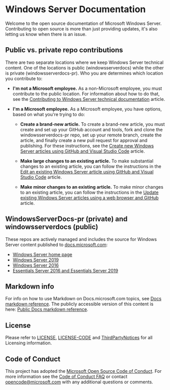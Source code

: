 # Windows Server Documentation

Welcome to the open source documentation of Microsoft Windows Server. Contributing to open source is more than just providing updates, it's also letting us know when there is an issue.

## Public vs. private repo contributions

There are two separate locations where we keep Windows Server technical content. One of the locations is public (windowsserverdocs) while the other is private (windowsserverdocs-pr). Who you are determines which location you contribute to:

- **I'm not a Microsoft employee.** As a non-Microsoft employee, you must contribute to the public location. For information about how to do that, see the [Contributing to Windows Server technical documentation](https://github.com/MicrosoftDocs/windowsserverdocs/blob/master/CONTRIBUTING.md) article.

- **I'm a Microsoft employee.** As a Microsoft employee, you have options, based on what you're trying to do:

    - **Create a brand-new article.** To create a brand-new article, you must create and set up your GitHub account and tools, fork and clone the windowsserverdocs-pr repo, set up your remote branch, create the article, and finally create a new pull request for approval and publishing. For these instructions, see the [Create new Windows Server articles using GitHub and Visual Studio Code](https://github.com/MicrosoftDocs/windowsserverdocs/blob/master/Contributor-guide/create-new-using-github.md) article.

    - **Make large changes to an existing article.** To make substantial changes to an existing article, you can follow the instructions in the [Edit an existing Windows Server article using GitHub and Visual Studio Code](https://github.com/MicrosoftDocs/windowsserverdocs/blob/master/Contributor-guide/edit-existing-using-github.md) article.

    - **Make minor changes to an existing article.** To make minor changes to an existing article, you can follow the instructions in the [Update existing Windows Server articles using a web browser and GitHub](https://github.com/MicrosoftDocs/windowsserverdocs/blob/master/Contributor-guide/github-browser-updates.md) article.

## WindowsServerDocs-pr (private) and windowsserverdocs (public)

These repos are actively managed and includes the source for Windows Server content published to [docs.microsoft.com](https://docs.microsoft.com):

- [Windows Server home page](https://docs.microsoft.com/windows-server/)
- [Windows Server 2019](https://docs.microsoft.com/windows-server/get-started-19/get-started-19)
- [Windows Server 2016](https://docs.microsoft.com/windows-server/get-started/server-basics)
- [Essentials Server 2016 and Essentials Server 2019](https://docs.microsoft.com/windows-server-essentials/get-started/get-started)

## Markdown info

For info on how to use Markdown on Docs.microsoft.com topics, see [Docs markdown reference](https://review.docs.microsoft.com/help/contribute/markdown-reference?branch=master). The publicly accessible version of this content is here: [Public Docs markdown reference](https://docs.microsoft.com/contribute/markdown-reference).

## License

Please refer to [LICENSE](https://github.com/MicrosoftDocs/windowsserverdocs-pr/blob/master/LICENSE), [LICENSE-CODE](https://github.com/MicrosoftDocs/windowsserverdocs-pr/blob/master/LICENSE-CODE) and [ThirdPartyNotices](https://github.com/MicrosoftDocs/windowsserverdocs-pr/blob/master/ThirdPartyNotices) for all Licensing information.

## Code of Conduct

This project has adopted the [Microsoft Open Source Code of Conduct](https://opensource.microsoft.com/codeofconduct/). For more information see the [Code of Conduct FAQ](https://opensource.microsoft.com/codeofconduct/faq/) or contact [opencode@microsoft.com](mailto:opencode@microsoft.com) with any additional questions or comments.
